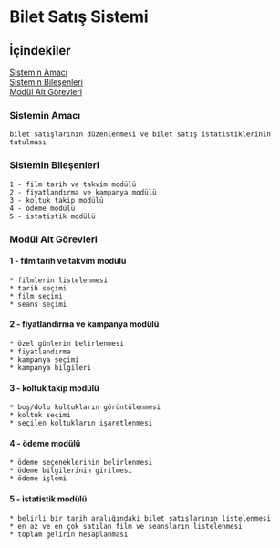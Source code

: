 # Bilet Satış Sistemi

## İçindekiler
[Sistemin Amacı](#sistemin-amac%C4%B1)  
[Sistemin Bileşenleri](#sistemin-bile%C5%9Fenleri)  
[Modül Alt Görevleri](#mod%C3%BCl-alt-g%C3%B6revleri)

### Sistemin Amacı  
    bilet satışlarının düzenlenmesi ve bilet satış istatistiklerinin tutulması

### Sistemin Bileşenleri  
    1 - film tarih ve takvim modülü  
    2 - fiyatlandırma ve kampanya modülü  
    3 - koltuk takip modülü  
    4 - ödeme modülü  
    5 - istatistik modülü  

### Modül Alt Görevleri  

#### 1 - film tarih ve takvim modülü  
    * filmlerin listelenmesi
    * tarih seçimi
    * film seçimi
    * seans seçimi

#### 2 - fiyatlandırma ve kampanya modülü  
    * özel günlerin belirlenmesi
    * fiyatlandırma
    * kampanya seçimi
    * kampanya bilgileri

#### 3 - koltuk takip modülü  
    * boş/dolu koltukların görüntülenmesi
    * koltuk seçimi
    * seçilen koltukların işaretlenmesi

#### 4 - ödeme modülü  
    * ödeme seçeneklerinin belirlenmesi
    * ödeme bilgilerinin girilmesi
    * ödeme işlemi

#### 5 - istatistik modülü  
    * belirli bir tarih aralığındaki bilet satışlarının listelenmesi
    * en az ve en çok satılan film ve seansların listelenmesi
    * toplam gelirin hesaplanması
